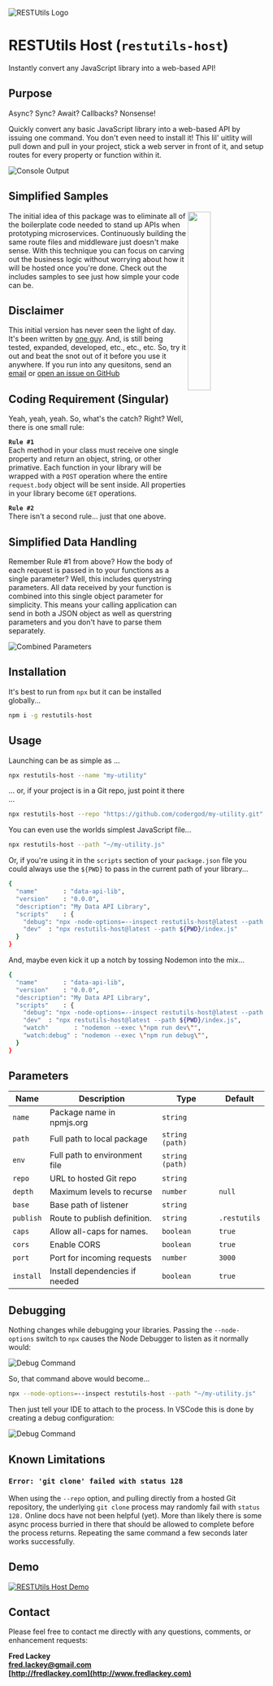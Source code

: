 ![RESTUtils Logo](./docs/images/logo-wide.png)

# RESTUtils Host (`restutils-host`)

Instantly convert any JavaScript library into a web-based API!

## Purpose  

Async?  Sync?  Await?  Callbacks?  Nonsense!

Quickly convert any basic JavaScript library into a web-based API by issuing one command.  You don't even need to install it!  This lil' uitlity will pull down and pull in your project, stick a web server in front of it, and setup routes for every property or function within it.

![Console Output](./docs/images/console-output-short.png)

## Simplified Samples

<img align="right" width="30%" height="30%" src="./docs/images/samples.png">
The initial idea of this package was to eliminate all of the boilerplate code needed to stand up APIs when prototyping microservices.  Continuously building the same route files and middleware just doesn't make sense.  With this technique you can focus on carving out the business logic without worrying about how it will be hosted once you're done.  Check out the includes samples to see just how simple your code can be.

## Disclaimer  

This initial version has never seen the light of day.  It's been written by [one guy](https://www.fredlackey.com).  And, is still being tested, expanded, developed, etc., etc., etc.  So, try it out and beat the snot out of it before you use it anywhere.  If you run into any quesitons, send an [email](mailto:fred.lackey@gmail.com) or [open an issue on GitHub](https://github.com/restutils/restutils-host/issues)

## Coding Requirement (Singular)

Yeah, yeah, yeah.  So, what's the catch?  Right?  Well, there is one small rule:

**`Rule #1`**  
Each method in your class must receive one single property and return an object, string, or other primative.  Each function in your library will be wrapped with a `POST` operation where the entire `request.body` object will be sent inside.  All properties in your library become `GET` operations.

**`Rule #2`**  
There isn't a second rule... just that one above.

## Simplified Data Handling

Remember Rule #1 from above?  How the body of each request is passed in to your functions as a single parameter?  Well, this includes querystring parameters.  All data received by your function is combined into this single object parameter for simplicity.  This means your calling application can send in both a JSON object as well as querstring parameters and you don't have to parse them separately.

![Combined Parameters](./docs/images/merged-params.png)

## Installation

It's best to run from `npx` but it can be installed globally...

```bash
npm i -g restutils-host
```

## Usage  

Launching can be as simple as ... 

```bash
npx restutils-host --name "my-utility"
```

... or, if your project is in a Git repo, just point it there ... 

```bash
npx restutils-host --repo "https://github.com/codergod/my-utility.git"
```

You can even use the worlds simplest JavaScript file...

```bash
npx restutils-host --path "~/my-utility.js"
```

Or, if you're using it in the `scripts` section of your `package.json` file you could always use the `${PWD}` to pass in the current path of your library...

```bash
{
  "name"       : "data-api-lib",
  "version"    : "0.0.0",
  "description": "My Data API Library",
  "scripts"    : {
    "debug": "npx -node-options=--inspect restutils-host@latest --path ${PWD}/index.js",
    "dev"  : "npx restutils-host@latest --path ${PWD}/index.js"
  }
}
```

And, maybe even kick it up a notch by tossing Nodemon into the mix...

```bash
{
  "name"       : "data-api-lib",
  "version"    : "0.0.0",
  "description": "My Data API Library",
  "scripts"    : {
    "debug": "npx -node-options=--inspect restutils-host@latest --path ${PWD}/index.js",
    "dev"  : "npx restutils-host@latest --path ${PWD}/index.js",
    "watch"       : "nodemon --exec \"npm run dev\"",
    "watch:debug" : "nodemon --exec \"npm run debug\"",
  }
}
```

## Parameters

| Name      | Description                    | Type            | Default      |
|-----------|--------------------------------|-----------------|--------------|
| `name`    | Package name in npmjs.org      | `string`        |              |
| `path`    | Full path to local package     | `string (path)` |              |
| `env`     | Full path to environment file  | `string (path)` |              |
| `repo`    | URL to hosted Git repo         | `string`        |              |
| `depth`   | Maximum levels to recurse      | `number`        | `null`       |
| `base`    | Base path of listener          | `string`        |              |
| `publish` | Route to publish definition.   | `string`        | `.restutils` |
| `caps`    | Allow all-caps for names.      | `boolean`       | `true`       |
| `cors`    | Enable CORS                    | `boolean`       | `true`       |
| `port`    | Port for incoming requests     | `number`        | `3000`       |
| `install` | Install dependencies if needed | `boolean`       | `true`       |

## Debugging

Nothing changes while debugging your libraries.  Passing the `--node-options` switch to `npx` causes the Node Debugger to listen as it normally would:

![Debug Command](./docs/images/debugging-command.png)

  So, that command above would become...

```bash
npx --node-options=--inspect restutils-host --path "~/my-utility.js"
```

Then just tell your IDE to attach to the process.  In VSCode this is done by creating a debug configuration: 

![Debug Command](./docs/images/debugging-attach.png)

## Known Limitations

### `Error: 'git clone' failed with status 128`

When using the `--repo` option, and pulling directly from a hosted Git repository, the underlying `git clone` process may randomly fail with `status 128.`  Online docs have not been helpful (yet).  More than likely there is some async process burried in there that should be allowed to complete before the process returns.  Repeating the same command a few seconds later works successfully.

## Demo

[![RESTUtils Host Demo](./docs/images/thumb.png)](https://www.youtube.com/watch?v=gfu1ubVC3gg)

## Contact

Please feel free to contact me directly with any questions, comments, or enhancement requests:

**Fred Lackey**  
**[fred.lackey@gmail.com](mailto://fred.lackey@gmail.com)**  
**[http://fredlackey.com](http://www.fredlackey.com)**  
